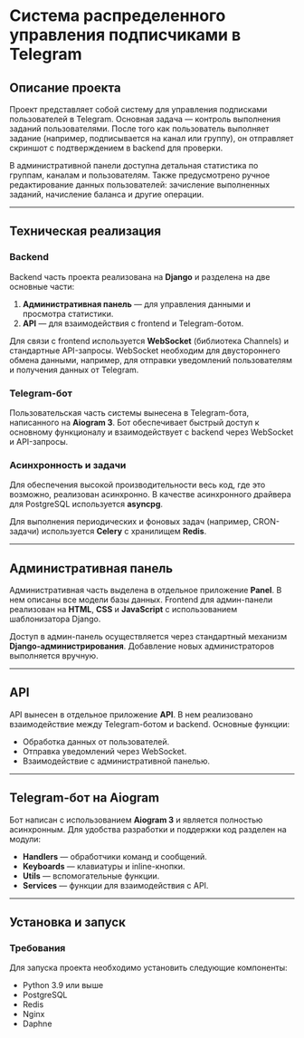 # Система распределенного управления подписчиками в Telegram

## Описание проекта

Проект представляет собой систему для управления подписками пользователей в Telegram. Основная задача — контроль выполнения заданий пользователями. После того как пользователь выполняет задание (например, подписывается на канал или группу), он отправляет скриншот с подтверждением в backend для проверки. 

В административной панели доступна детальная статистика по группам, каналам и пользователям. Также предусмотрено ручное редактирование данных пользователей: зачисление выполненных заданий, начисление баланса и другие операции.

---

## Техническая реализация

### Backend
Backend часть проекта реализована на **Django** и разделена на две основные части:
1. **Административная панель** — для управления данными и просмотра статистики.
2. **API** — для взаимодействия с frontend и Telegram-ботом.

Для связи с frontend используется **WebSocket** (библиотека Channels) и стандартные API-запросы. WebSocket необходим для двустороннего обмена данными, например, для отправки уведомлений пользователям и получения данных от Telegram.

### Telegram-бот
Пользовательская часть системы вынесена в Telegram-бота, написанного на **Aiogram 3**. Бот обеспечивает быстрый доступ к основному функционалу и взаимодействует с backend через WebSocket и API-запросы.

### Асинхронность и задачи
Для обеспечения высокой производительности весь код, где это возможно, реализован асинхронно. В качестве асинхронного драйвера для PostgreSQL используется **asyncpg**.

Для выполнения периодических и фоновых задач (например, CRON-задачи) используется **Celery** с хранилищем **Redis**.

---

## Административная панель

Административная часть выделена в отдельное приложение **Panel**. В нем описаны все модели базы данных. Frontend для админ-панели реализован на **HTML**, **CSS** и **JavaScript** с использованием шаблонизатора Django.

Доступ в админ-панель осуществляется через стандартный механизм **Django-администрирования**. Добавление новых администраторов выполняется вручную.

---

## API

API вынесен в отдельное приложение **API**. В нем реализовано взаимодействие между Telegram-ботом и backend. Основные функции:
- Обработка данных от пользователей.
- Отправка уведомлений через WebSocket.
- Взаимодействие с административной панелью.

---

## Telegram-бот на Aiogram

Бот написан с использованием **Aiogram 3** и является полностью асинхронным. Для удобства разработки и поддержки код разделен на модули:
- **Handlers** — обработчики команд и сообщений.
- **Keyboards** — клавиатуры и inline-кнопки.
- **Utils** — вспомогательные функции.
- **Services** — функции для взаимодействия с API.

---

## Установка и запуск

### Требования
Для запуска проекта необходимо установить следующие компоненты:
- Python 3.9 или выше
- PostgreSQL
- Redis
- Nginx
- Daphne
